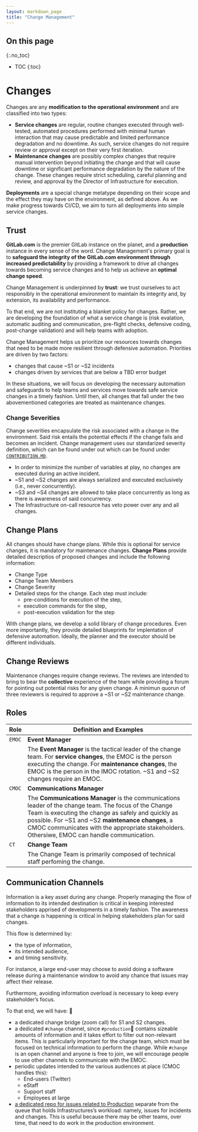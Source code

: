 ```yaml
---
layout: markdown_page
title: "Change Management"
---
```


## On this page
{:.no_toc}

- TOC
{:toc}

# Changes

Changes are any **modification to the operational environment** and are classified into two types:

* **Service changes** are regular, routine changes executed through well-tested, automated procedures performed with minimal human interaction that may cause predictable and limited performance degradation and no downtime. As such, service changes do not require review or approval except on their very first iteration.
* **Maintenance changes** are possibly complex changes that require manual intervention beyond initiating the change and that will cause downtime or significant performance degradation by the nature of the change. These changes require strict scheduling, careful planning and review, and approval by the Director of Infrastructure for execution.

**Deployments** are a special change metatype depending on their scope and the effect they may have on the environment, as defined above. As we make progress towards CI/CD, we aim to turn all deployments into simple service changes.

## Trust

**GitLab.com** is the premier GitLab instance on the planet, and a **production** instance in every sense of the word. Change Management's primary goal is to **safeguard the integrity of the GitLab.com environment through increased predictability** by providing a framework to drive all changes towards becoming service changes and to help us achieve an **optimal change speed**.

Change Management is underpinned by **trust**: we trust ourselves to act responsibly in the operational environment to maintain its integrity and, by extension, its availability and performance.

To that end, we are not instituting a blanket policy for changes. Rather, we are developing the foundation of what a service change is (risk evalation, automatic auditing and communication, pre-flight checks, defensive coding, post-change validation) and will help teams with adoption. 

Change Management helps us prioritize our resources towards changes that need to be made more resilient through defensive automation. Priorities are driven by two factors:

* changes that cause ~S1 or ~S2 incidents
* changes driven by services that are below a TBD error budget

In these situations, we will focus on developing the necessary automation and safeguards to help teams and services move towards safe service changes in a timely fashion. Until then, all changes that fall under the two abovementioned categories are treated as maintenance changes.

### Change Severities

Change severities encapsulate the risk associated with a change in the environment. Said risk entails the potential effects if the change fails and becomes an incident. Change management uses our standarized severity definition, which can be found under out which can be found under [`CONTRIBUTION.MD`](https://gitlab.com/gitlab-org/gitlab-ce/blob/master/CONTRIBUTING.md#severity-impact-guidance).

* In order to minimize the number of variables at play, no changes are executed during an active incident.
* ~S1 and ~S2 changes are always serialized and executed exclusively (i.e., never concurrently).
* ~S3 and ~S4 changes are allowed to take place concurrently as long as there is awareness of said concurrency.
* The Infrastructure on-call resource has veto power over any and all changes.

## Change Plans

All changes should have change plans. While this is optional for service changes, it is mandatory for maintenance changes. **Change Plans** provide detailed descriptios of proposed changes and include the following information:

* Change Type
* Change Team Members
* Change Severity
* Detailed steps for the change. Each step must include:
  * pre-conditions for execution of the step,
  * execution commands for the step,
  * post-execution validation for the step

With change plans, we develop a solid library of change procedures. Even more importantly, they provide detailed blueprints for implentation of defensive automation. Ideally, the planner and the executor should be different individuals.

## Change Reviews

Maintenance changes require change reviews. The reviews are intended to bring to bear the **collective** experience of the team while providing a forum for pointing out potential risks for any given change. A minimun quorun of three reviewers is required to approve a ~S1 or ~S2 maintenance change.

## Roles

| **Role** | **Definition and Examples** |
| -------- | ------------------------|
| `EMOC`   | **Event Manager** |
|          | The **Event Manager** is the tactical leader of the change team. For **service changes**, the EMOC is the person executing the change. For **maintenance changes**, the EMOC is the person in the IMOC rotation. ~S1 and ~S2 changes require an EMOC.|
| `CMOC`   | **Communications Manager** |
|          | The **Communications Manager** is the communications leader of the change team. The focus of the Change Team is executing the change as safely and quickly as possible. For ~S1 and ~S2 **maintenance changes**, a CMOC communicates with the appropriate stakeholders. Othersiwe, EMOC can handle communication.|
| `CT`   | **Change Team** |
|          | The Change Team is primarily composed of technical staff perfoming the change.|



## Communication Channels

Information is a key asset during any change.  Properly managing the flow of information to its intended destination is critical in keeping interested stakeholders apprised of developments in a timely fashion. The awareness that a change is happening is critical in helping stakeholders plan for said changes.

This flow is determined by:

* the type of information,
* its intended audience, 
* and timing sensitivity.
 
For instance, a large end-user may choose to avoid doing a software release during a maintenance window to avoid any chance that issues may affect their release.

Furthermore, avoiding information overload is necessary to keep every stakeholder’s focus.

To that end, we will have:

* a dedicated change bridge (zoom call) for S1 and S2 changes.
* a dedicated `#change` channel, since `#production` contains sizeable amounts of information and it takes effort to filter out non-relevant items. This is particularly important for the change team, which must be focused on technical information to perform the change. While `#change` is an open channel and anyone is free to join, we will encourage people to use other channels to communicate with the EMOC.
* periodic updates intended to the various audiences at place (CMOC handles this):
  * End-users (Twitter)
  * eStaff
  * Support staff
  * Employees at large
* [a dedicated repo for issues related to Production](https://gitlab.com/gitlab-com/production) separate from the queue that holds Infrastructures’s workload: namely, issues for incidents and changes. This is useful because there may be other teams, over time, that need to do work in the production environment.



